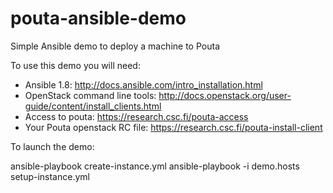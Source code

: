 pouta-ansible-demo
==================

Simple Ansible demo to deploy a machine to Pouta

To use this demo you will need:
 - Ansible 1.8:
   http://docs.ansible.com/intro_installation.html
 - OpenStack command line tools:
   http://docs.openstack.org/user-guide/content/install_clients.html
 - Access to pouta:
   https://research.csc.fi/pouta-access
 - Your Pouta openstack RC file:
   https://research.csc.fi/pouta-install-client

To launch the demo:

  ansible-playbook create-instance.yml
  ansible-playbook -i demo.hosts setup-instance.yml
